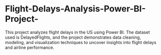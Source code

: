 # Flight-Delays-Analysis-Power-BI-Project-
This project analyzes flight delays in the US using Power BI. The dataset used is DelayedFlights, and the project demonstrates data cleaning, modeling, and visualization techniques to uncover insights into flight delays and airline performance.
